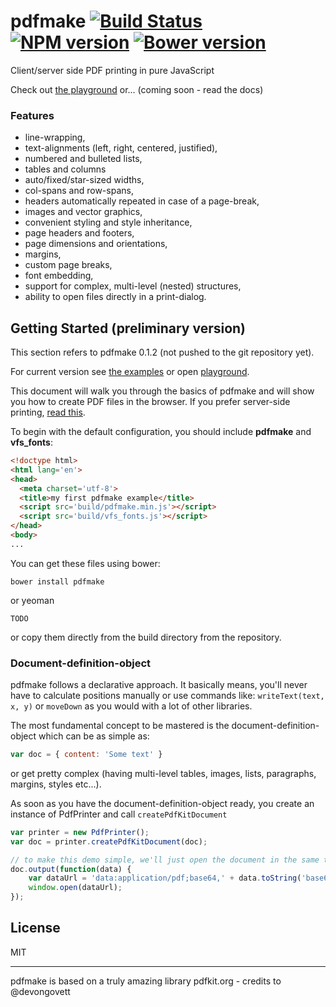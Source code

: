 pdfmake [![Build Status](https://travis-ci.org/bpampuch/pdfmake.png?branch=master)](https://travis-ci.org/bpampuch/pdfmake) [![NPM version](https://badge.fury.io/js/pdfmake.png)](http://badge.fury.io/js/pdfmake) [![Bower version](https://badge.fury.io/bo/pdfmake.png)](http://badge.fury.io/bo/pdfmake)
=======

Client/server side PDF printing in pure JavaScript

Check out [the playground](http://bpampuch.github.io/pdfmake/playground.html) or... (coming soon - read the docs)

### Features

* line-wrapping,
* text-alignments (left, right, centered, justified),
* numbered and bulleted lists,
* tables and columns
 * auto/fixed/star-sized widths,
 * col-spans and row-spans,
 * headers automatically repeated in case of a page-break,
* images and vector graphics,
* convenient styling and style inheritance,
* page headers and footers,
* page dimensions and orientations,
* margins,
* custom page breaks,
* font embedding,
* support for complex, multi-level (nested) structures,
* ability to open files directly in a print-dialog.

## Getting Started (preliminary version)
This section refers to pdfmake 0.1.2 (not pushed to the git repository yet).

For current version see [the examples](https://github.com/bpampuch/pdfmake/tree/master/examples) or open [playground](http://bpampuch.github.io/pdfmake/playground.html). 

This document will walk you through the basics of pdfmake and will show you how to create PDF files in the browser. If you prefer server-side printing, [read this](NodeGettingStarted).

To begin with the default configuration, you should include **pdfmake** and **vfs_fonts**:

```html
<!doctype html>
<html lang='en'>
<head>
  <meta charset='utf-8'>
  <title>my first pdfmake example</title>
  <script src='build/pdfmake.min.js'></script>
  <script src='build/vfs_fonts.js'></script>
</head>
<body>
...
```

You can get these files using bower:
```
bower install pdfmake
```

or yeoman
```
TODO
```

or copy them directly from the build directory from the repository.

### Document-definition-object

pdfmake follows a declarative approach. It basically means, you'll never have to calculate positions manually or use commands like: ```writeText(text, x, y)``` or ```moveDown``` as you would with a lot of other libraries.

The most fundamental concept to be mastered is the document-definition-object which can be as simple as:

```js
var doc = { content: 'Some text' }
```

or get pretty complex (having multi-level tables, images, lists, paragraphs, margins, styles etc...).

As soon as you have the document-definition-object ready, you create an instance of PdfPrinter and call ```createPdfKitDocument```

```js
var printer = new PdfPrinter();
var doc = printer.createPdfKitDocument(doc);

// to make this demo simple, we'll just open the document in the same tab
doc.output(function(data) {
	var dataUrl = 'data:application/pdf;base64,' + data.toString('base64');
	window.open(dataUrl); 
});
```




## License
MIT

-------

pdfmake is based on a truly amazing library pdfkit.org - credits to @devongovett
